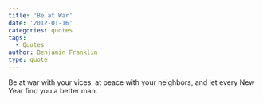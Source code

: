 ```yaml
---
title: 'Be at War'
date: '2012-01-16'
categories: quotes
tags:
  - Quotes
author: Benjamin Franklin
type: quote
---
```


Be at war with your vices, at peace with your neighbors, and let every New Year find you a better man.
